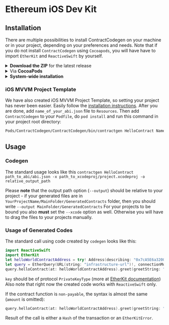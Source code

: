 # Ethereum iOS Dev Kit

## Installation

There are multiple possibilities to install ContractCodegen on your machine or in your project, depending on your preferences and needs. Note that if you do not install `ContractCodegen` using `Cocoapods`, you will have have to import `EtherKit` and `ReactiveSwift` by yourself.

<details>
<summary><strong>Download the ZIP</strong> for the latest release</summary>

* [Go to the GitHub page for the latest release](https://github.com/AckeeCZ/Ethereum-iOS-Dev-Kit/releases/latest)
* Download the `contractcodegen-x.y.z.zip` file associated with that release
* Extract the content of the zip archive in your project directory

We recommend that you **unarchive the ZIP inside your project directory** and **commit its content** to git. This way, **all coworkers will use the same version of ContractCodegen for this project**.

If you unarchived the ZIP file in a folder e.g. called `contractcodegen` at the root of your project directory, you can then invoke ContractCodegen in your Script Build Phase using:

```sh
"$PROJECT_DIR"/contractcodegen/bin/contractcodegen …
```

---
</details>
<details>
<summary>Via <strong>CocoaPods</strong></summary>

If you're using CocoaPods, you can simply add `pod 'ContractCodegen'` to your `Podfile`.

This will download the `ContractCodegen` binaries and dependencies in `Pods/` during your next `pod install` execution.

Given that you can specify an exact version for ``ContractCodegen`` in your `Podfile`, this allows you to ensure **all coworkers will use the same version of ContractCodegen for this project**.

You can then invoke ContractCodegen in your Script Build Phase using:

```sh
$PODS_ROOT/ContractCodegen/ContractCodegen/bin/contractcodegen …
```

Or just from the command line:
```sh
Pods/ContractCodegen/ContractCodegen/bin/contractcodegen …
```

_Note: ContractCodegen isn't really a pod, as it's not a library your code will depend on at runtime; so the installation via CocoaPods is just a trick that installs the ContractCodegen binaries in the Pods/ folder, but you won't see any swift files in the Pods/ContractCodegen group in your Xcode's Pods.xcodeproj. That's normal: the ContractCodegen binary is still present in that folder in the Finder._

---
</details>
<details>
<summary><strong>System-wide installation</strong></summary>

* [Go to the GitHub page for the latest release](https://github.com/AckeeCZ/Ethereum-iOS-Dev-Kit/releases/latest)
* Download the `contractcodegen-x.y.z.zip` file associated with that release
* Extract the content of the zip archive

1. `cd` into the unarchived directory 
2. `make install`
3. You then invoke contractgen simply with `contractgen ...`

</details>

### iOS MVVM Project Template

We have also created iOS MVVM Project Template, so setting your project has never been easier. 
Easily follow the [installation instructions](https://github.com/AckeeCZ/iOS-MVVM-ProjectTemplate).
After you are done, add `name_of_your_abi.json` file to `Resources`. Then add `ContractCodegen` to your `Podfile`, do `pod install` and run this command in your project root directory:
```sh
Pods/ContractCodegen/ContractCodegen/bin/contractgen HelloContract NameOfYourProject/Resources/abi.json -x NameOfYourProject.xcodeproj -o NameOfYourProject/Model/Generated/GeneraredContracts
```

## Usage

### Codegen
The standard usage looks like this `contractgen HelloContract path_to_abi/abi.json -x path_to_xcodeproj/project.xcodeproj -o relative_output_path`

Please <strong>note</strong> that the output path option (`--output`) should be relative to your project - if your generated files are in `YourProjectName/MainFolder/GeneratedContracts` folder, then you should write `--output MainFolder/GeneratedContracts`
For your projects to be bound you also <strong>must</strong> set the `--xcode` option as well. Otherwise you will have to drag the files to your projects manually.

### Usage of Generated Codes

The standard call using code created by `codegen` looks like this:
```swift
import ReactiveSwift
import EtherKit 
let helloWorldContractAddress = try! Address(describing: "0x7cA5E6a3200A758B146C17D4E3a4E47937e79Af5")
let query = EtherQuery(URL(string: "infrastructure-url")!, connectionMode: .http)
query.helloContract(at: helloWorldContractAddress).greet(greetString: "Greetings!").send(using: key, amount: Wei(1)).start()
``` 

`key` should be of protocol `PrivateKeyType` (more at [EtherKit documentation](https://github.com/Vaultio/EtherKit))
Also note that right now the created code works with `ReactiveSwift` only.

If the contract function is `non-payable`, the syntax is almost the same (`amount` is omitted):
```swift
query.helloContract(at: helloWorldContractAddress).greet(greetString: "Greetings!").send(using: key).start()
```

Result of the call is either a `Hash` of the transaction or an `EtherKitError`.
